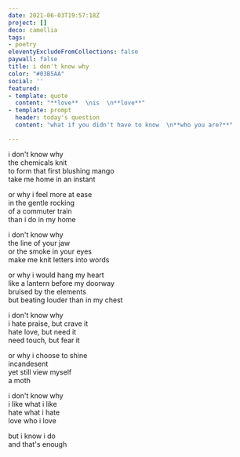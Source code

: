 ```yaml
---
date: 2021-06-03T19:57:18Z
project: []
deco: camellia
tags:
- poetry
eleventyExcludeFromCollections: false
paywall: false
title: i don't know why
color: "#03B5AA"
social: ''
featured:
- template: quote
  content: "**love**  \nis  \n**love**"
- template: prompt
  header: today's question
  content: "what if you didn't have to know  \n**who you are?**"

---
```

i don't know why  
the chemicals knit  
to form that first blushing mango  
take me home in an instant

or why i feel more at ease  
in the gentle rocking  
of a commuter train  
than i do in my home  
  
>
  
i don't know why  
the line of your jaw  
or the smoke in your eyes  
make me knit letters into words

or why i would hang my heart  
like a lantern before my doorway  
bruised by the elements  
but beating louder than in my chest

>

i don't know why  
i hate praise, but crave it  
hate love, but need it  
need touch, but fear it

or why i choose to shine  
incandesent  
yet still view myself  
a moth

>

i don't know why  
i like what i like  
hate what i hate  
love who i love  
  
but i know i do  
and that's enough